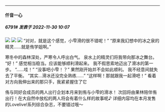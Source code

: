 

*****

####  仟音一心  
##### 6791#       发表于 2022-11-30 10:07

<img src="https://p.sda1.dev/8/6139a0337162b0bee7ed63902afd61a1/CMP_20221130100619188.jpg" referrerpolicy="no-referrer">
<img src="https://p.sda1.dev/8/ed0bfda925ba1e100ffe993af952cbb4/5ed9ab5eb4fcae8d.jpg" referrerpolicy="no-referrer">
<img src="https://p.sda1.dev/8/c91686f8f47639967cf8d0b1f7d61398/-b4d6f980ec7b563.jpg" referrerpolicy="no-referrer">
“对对，就是这个感觉，小雫滑的很不错呢！”
“原来我幻想中的冰之泉的精灵……就是侑学姐啊。”

寒冬中的森林深处，严寒令人呼出白气。
泉水上的精灵们将我带向那冰之舞台。
“好！”
感觉相当稳当。应该能够顺利滑起来。
我不假思索地迈出了滑冰的第一步。
“……哇！”
“没事吧小雫！？”
果然刚开始并不会如此顺利。
我不经意间就失去了平衡。
“其实…滑冰还没完全熟练……”
“这样啊！那就跟我一起滑吧！”
看着对方向我伸出来的那只手，我紧紧握住了它

侑与同好会成员的两人出行企划本月来到侑与小雫的滑冰！
次回将由果林陪伴侑出行！在大自然中放松的两人将会有着什么样的故事呢♪
详细内容均在本月发售的Lovelive!系列综合杂志，不要错过哦～   

